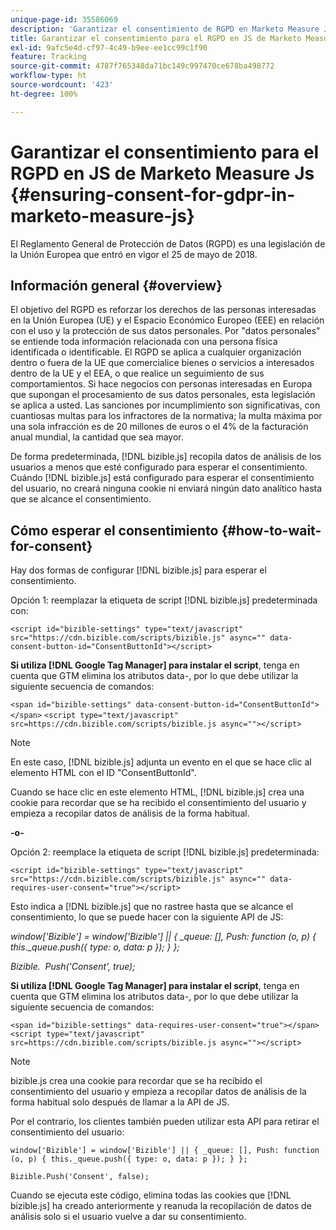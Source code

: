 ```yaml
---
unique-page-id: 35586069
description: 'Garantizar el consentimiento de RGPD en Marketo Measure Js: Marketo Measure, documentación del producto'
title: Garantizar el consentimiento para el RGPD en JS de Marketo Measure Js
exl-id: 9afc5e4d-cf97-4c49-b9ee-ee1cc99c1f90
feature: Tracking
source-git-commit: 4787f765348da71bc149c997470ce678ba498772
workflow-type: ht
source-wordcount: '423'
ht-degree: 100%

---
```


# Garantizar el consentimiento para el RGPD en JS de Marketo Measure Js {#ensuring-consent-for-gdpr-in-marketo-measure-js}

El Reglamento General de Protección de Datos (RGPD) es una legislación de la Unión Europea que entró en vigor el 25 de mayo de 2018.

## Información general {#overview}

El objetivo del RGPD es reforzar los derechos de las personas interesadas en la Unión Europea (UE) y el Espacio Económico Europeo (EEE) en relación con el uso y la protección de sus datos personales. Por &quot;datos personales&quot; se entiende toda información relacionada con una persona física identificada o identificable. El RGPD se aplica a cualquier organización dentro o fuera de la UE que comercialice bienes o servicios a interesados dentro de la UE y el EEA, o que realice un seguimiento de sus comportamientos. Si hace negocios con personas interesadas en Europa que supongan el procesamiento de sus datos personales, esta legislación se aplica a usted. Las sanciones por incumplimiento son significativas, con cuantiosas multas para los infractores de la normativa; la multa máxima por una sola infracción es de 20 millones de euros o el 4% de la facturación anual mundial, la cantidad que sea mayor.

De forma predeterminada, [!DNL bizible.js] recopila datos de análisis de los usuarios a menos que esté configurado para esperar el consentimiento. Cuándo [!DNL bizible.js] está configurado para esperar el consentimiento del usuario, no creará ninguna cookie ni enviará ningún dato analítico hasta que se alcance el consentimiento.

## Cómo esperar el consentimiento {#how-to-wait-for-consent}

Hay dos formas de configurar [!DNL bizible.js] para esperar el consentimiento.

Opción 1: reemplazar la etiqueta de script [!DNL bizible.js] predeterminada con:

`<script id="bizible-settings" type="text/javascript" src="https://cdn.bizible.com/scripts/bizible.js" async="" data-consent-button-id="ConsentButtonId"></script>`

**Si utiliza [!DNL Google Tag Manager] para instalar el script**, tenga en cuenta que GTM elimina los atributos data-, por lo que debe utilizar la siguiente secuencia de comandos:

`<span id="bizible-settings" data-consent-button-id="ConsentButtonId"></span>`
`<script type="text/javascript" src=https://cdn.bizible.com/scripts/bizible.js async=""></script>`

>[!NOTE]
>
>En este caso, [!DNL bizible.js] adjunta un evento en el que se hace clic al elemento HTML con el ID &quot;ConsentButtonId&quot;.

Cuando se hace clic en este elemento HTML, [!DNL bizible.js] crea una cookie para recordar que se ha recibido el consentimiento del usuario y empieza a recopilar datos de análisis de la forma habitual.

**-o-**

Opción 2: reemplace la etiqueta de script [!DNL bizible.js] predeterminada:

`<script id="bizible-settings" type="text/javascript" src="https://cdn.bizible.com/scripts/bizible.js" async="" data-requires-user-consent="true"></script>`

Esto indica a [!DNL bizible.js] que no rastree hasta que se alcance el consentimiento, lo que se puede hacer con la siguiente API de JS:

*window[&#39;Bizible&#39;] = window[&#39;Bizible&#39;] || { _queue: [], Push: function (o, p) { this._queue.push({ type: o, data: p }); } };*

*Bizible.  Push(&#39;Consent&#39;, true);*

**Si utiliza [!DNL Google Tag Manager] para instalar el script**, tenga en cuenta que GTM elimina los atributos data-, por lo que debe utilizar la siguiente secuencia de comandos:

`<span id="bizible-settings" data-requires-user-consent="true"></span>`
`<script type="text/javascript" src=https://cdn.bizible.com/scripts/bizible.js async=""></script>`

>[!NOTE]
>
>bizible.js crea una cookie para recordar que se ha recibido el consentimiento del usuario y empieza a recopilar datos de análisis de la forma habitual solo después de llamar a la API de JS.

Por el contrario, los clientes también pueden utilizar esta API para retirar el consentimiento del usuario:

`window['Bizible'] = window['Bizible'] || { _queue: [], Push: function (o, p) { this._queue.push({ type: o, data: p }); } };`

`Bizible.Push('Consent', false);`

Cuando se ejecuta este código, elimina todas las cookies que [!DNL bizible.js] ha creado anteriormente y reanuda la recopilación de datos de análisis solo si el usuario vuelve a dar su consentimiento.
